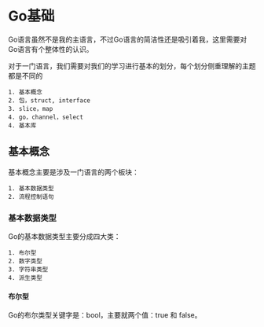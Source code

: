 # Go基础

Go语言虽然不是我的主语言，不过Go语言的简洁性还是吸引着我，这里需要对Go语言有个整体性的认识。

对于一门语言，我们需要对我们的学习进行基本的划分，每个划分侧重理解的主题都是不同的

    1. 基本概念
    2. 包，struct, interface
    3. slice，map
    4. go，channel，select
    4. 基本库

## 基本概念

基本概念主要是涉及一门语言的两个板块：
    
    1. 基本数据类型
    2. 流程控制语句

### 基本数据类型

Go的基本数据类型主要分成四大类：

    1. 布尔型
    2. 数字类型
    3. 字符串类型
    4. 派生类型

#### 布尔型

Go的布尔类型关键字是：bool，主要就两个值：true 和 false。